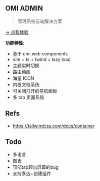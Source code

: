 ## OMI ADMIN

> 管理系统前端解决方案

[→ 点我体验](https://tencent.github.io/omi/packages/admin/dist/index.html)

**功能特性:**

* 基于 omi web components
* vite + ts + twind + lazy load
* 主题实时切换
* 路由动画
* 海量 ICON 
* 内置文档系统
* 可关闭打开的导航面板
* 多 tab 页面系统



## Refs

* https://tailwindcss.com/docs/container



## Todo

* 多语言
* 图表
* 顶部tab超出屏幕的bug
* 支持多选+创建组件
